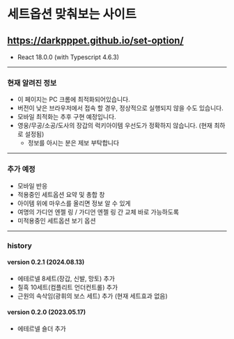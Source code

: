 # 세트옵션 맞춰보는 사이트

## https://darkpppet.github.io/set-option/

* React 18.0.0 (with Typescript 4.6.3)

---

### 현재 알려진 정보
- 이 페이지는 PC 크롬에 최적화되어있습니다.
- 버전이 낮은 브라우저에서 접속 할 경우, 정상적으로 실행되지 않을 수도 있습니다.
- 모바일 최적화는 추후 구현 예정입니다.
- 영웅/무공/소공/도사의 장갑의 럭키아이템 우선도가 정확하지 않습니다. (현재 최하로 설정됨)
  + 정보를 아시는 분은 제보 부탁합니다

---

### 추가 예정
- 모바일 반응
- 적용중인 세트옵션 요약 및 총합 창
- 아이템 위에 마우스를 올리면 정보 알 수 있게
- 여명의 가디언 엔젤 링 / 가디언 엔젤 링 간 교체 바로 가능하도록
- 미적용중인 세트옵션 보기 옵션

---

### history

#### version 0.2.1 (2024.08.13)
* 에테르넬 8세트(장갑, 신발, 망토) 추가
* 칠흑 10세트(컴플리트 언더컨트롤) 추가
* 근원의 속삭임(광휘의 보스 세트) 추가 (현재 세트효과 없음)
 
#### version 0.2.0 (2023.05.17)
* 에테르넬 숄더 추가